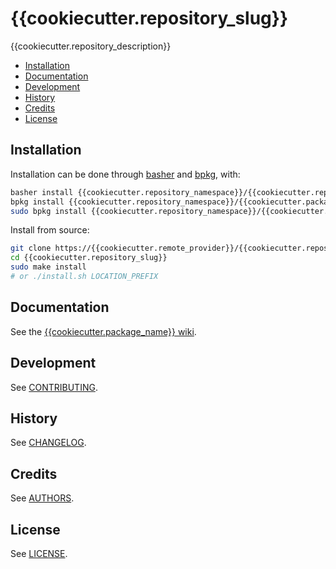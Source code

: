 # {{cookiecutter.repository_slug}}
{{cookiecutter.repository_description}}

- [Installation](#installation)
- [Documentation](#documentation)
- [Development](#development)
- [History](#history)
- [Credits](#credits)
- [License](#license)

## Installation
Installation can be done through
[basher](https://github.com/basherpm/basher) and
[bpkg](https://github.com/bpkg/bpkg), with:
```bash
basher install {{cookiecutter.repository_namespace}}/{{cookiecutter.repository_slug}}
bpkg install {{cookiecutter.repository_namespace}}/{{cookiecutter.package_name}}  # local installation
sudo bpkg install {{cookiecutter.repository_namespace}}/{{cookiecutter.package_name}} -g  # global installation
```

Install from source:
```bash
git clone https://{{cookiecutter.remote_provider}}/{{cookiecutter.repository_namespace}}/{{cookiecutter.repository_slug}}
cd {{cookiecutter.repository_slug}}
sudo make install
# or ./install.sh LOCATION_PREFIX
```

## Documentation
See the [{{cookiecutter.package_name}} wiki](https://{{cookiecutter.remote_provider}}/{{cookiecutter.repository_namespace}}/{{cookiecutter.repository_slug}}/wiki).

## Development
See [CONTRIBUTING](CONTRIBUTING.md).

## History
See [CHANGELOG](CHANGELOG.md).

## Credits
See [AUTHORS](AUTHORS.md).

## License
See [LICENSE](LICENSE).
